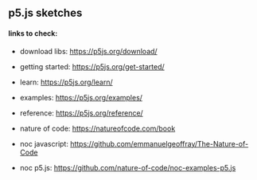 ## p5.js sketches

#### links to check:

- download libs: https://p5js.org/download/
- getting started: https://p5js.org/get-started/
- learn: https://p5js.org/learn/
- examples: https://p5js.org/examples/
- reference: https://p5js.org/reference/

- nature of code: https://natureofcode.com/book
- noc javascript: https://github.com/emmanuelgeoffray/The-Nature-of-Code
- noc p5.js: https://github.com/nature-of-code/noc-examples-p5.js
